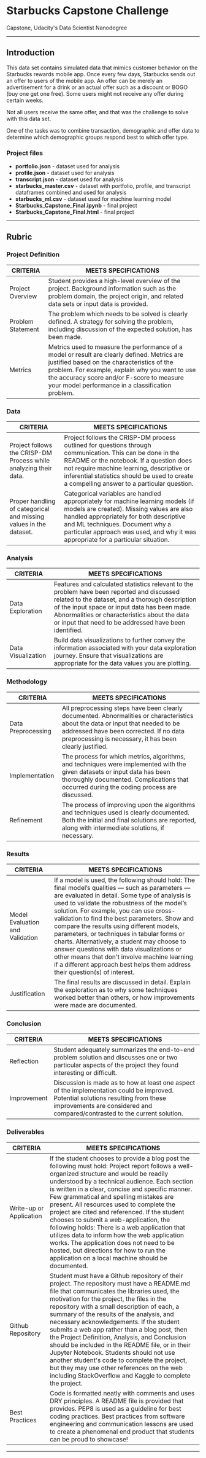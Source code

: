 # Starbucks Capstone Challenge
Capstone, Udacity's Data Scientist Nanodegree
***
## Introduction
This data set contains simulated data that mimics customer behavior on the Starbucks rewards mobile app. Once every few days, Starbucks sends out an offer to users of the mobile app. An offer can be merely an advertisement for a drink or an actual offer such as a discount or BOGO (buy one get one free). Some users might not receive any offer during certain weeks.

Not all users receive the same offer, and that was the challenge to solve with this data set.

One of the tasks was to combine transaction, demographic and offer data to determine which demographic groups respond best to which offer type. 

### Project files
- **portfolio.json** - dataset used for analysis
- **profile.json** - dataset used for analysis
- **transcript.json** - dataset used for analysis
- **starbucks_master.csv** - dataset with portfolio, profile, and transcript dataframes combined and used for analysis
- **starbucks_ml.csv** - dataset used for machine learning model
- **Starbucks_Capstone_Final.ipynb** - final project 
- **Starbucks_Capstone_Final.html** - final project

***
## Rubric

### Project Definition
| CRITERIA                       | MEETS SPECIFICATIONS                                                       |
| ------------------------------ | ----------------------------------------------------------------------------|
| Project Overview               | Student provides a high-level overview of the project. Background information such as the problem domain, the project origin, and related data sets or input data is provided.|
| Problem Statement              | The problem which needs to be solved is clearly defined. A strategy for solving the problem, including discussion of the expected solution, has been made. |
| Metrics | Metrics used to measure the performance of a model or result are clearly defined. Metrics are justified based on the characteristics of the problem. For example, explain why you want to use the accuracy score and/or F-score to measure your model performance in a classification problem. |

### Data
| CRITERIA                                      | MEETS SPECIFICATIONS                                                                                         |
| --------------------------------------------- | -------------------------------------------------------------------------------------------------------------- |
| Project follows the CRISP-DM Process while analyzing their data. | Project follows the CRISP-DM process outlined for questions through communication. This can be done in the README or the notebook. If a question does not require machine learning, descriptive or inferential statistics should be used to create a compelling answer to a particular question. |
| Proper handling of categorical and missing values in the dataset. | Categorical variables are handled appropriately for machine learning models (if models are created). Missing values are also handled appropriately for both descriptive and ML techniques. Document why a particular approach was used, and why it was appropriate for a particular situation. |

### Analysis
| CRITERIA                                      | MEETS SPECIFICATIONS                                                                                         |
| --------------------------------------------- | -------------------------------------------------------------------------------------------------------------- |
| Data Exploration                              | Features and calculated statistics relevant to the problem have been reported and discussed related to the dataset, and a thorough description of the input space or input data has been made. Abnormalities or characteristics about the data or input that need to be addressed have been identified. |
| Data Visualization                            | Build data visualizations to further convey the information associated with your data exploration journey. Ensure that visualizations are appropriate for the data values you are plotting. |

### Methodology
| CRITERIA                                                                   | MEETS SPECIFICATIONS                                                                                         |
| -------------------------------------------------------------------------- | -------------------------------------------------------------------------------------------------------------- |
| Data Preprocessing | All preprocessing steps have been clearly documented. Abnormalities or characteristics about the data or input that needed to be addressed have been corrected. If no data preprocessing is necessary, it has been clearly justified.  |
| Implementation | The process for which metrics, algorithms, and techniques were implemented with the given datasets or input data has been thoroughly documented. Complications that occurred during the coding process are discussed. |
| Refinement  | The process of improving upon the algorithms and techniques used is clearly documented. Both the initial and final solutions are reported, along with intermediate solutions, if necessary. |

### Results
| CRITERIA                                      | MEETS SPECIFICATIONS                                                                                         |
| --------------------------------------------- | -------------------------------------------------------------------------------------------------------------- |
| Model Evaluation and Validation | If a model is used, the following should hold: The final model’s qualities — such as parameters — are evaluated in detail. Some type of analysis is used to validate the robustness of the model’s solution. For example, you can use cross-validation to find the best parameters. Show and compare the results using different models, parameters, or techniques in tabular forms or charts. Alternatively, a student may choose to answer questions with data visualizations or other means that don't involve machine learning if a different approach best helps them address their question(s) of interest. |
| Justification | The final results are discussed in detail. Explain the exploration as to why some techniques worked better than others, or how improvements were made are documented.  |

### Conclusion
| CRITERIA                                      | MEETS SPECIFICATIONS                                                                                         |
| --------------------------------------------- | -------------------------------------------------------------------------------------------------------------- |
| Reflection | Student adequately summarizes the end-to-end problem solution and discusses one or two particular aspects of the project they found interesting or difficult. |
| Improvement | Discussion is made as to how at least one aspect of the implementation could be improved. Potential solutions resulting from these improvements are considered and compared/contrasted to the current solution. |

### Deliverables
| CRITERIA                                      | MEETS SPECIFICATIONS                                                                                         |
| --------------------------------------------- | -------------------------------------------------------------------------------------------------------------- |
| Write-up or Application | If the student chooses to provide a blog post the following must hold: Project report follows a well-organized structure and would be readily understood by a technical audience. Each section is written in a clear, concise and specific manner. Few grammatical and spelling mistakes are present. All resources used to complete the project are cited and referenced. If the student chooses to submit a web-application, the following holds: There is a web application that utilizes data to inform how the web application works. The application does not need to be hosted, but directions for how to run the application on a local machine should be documented. |
| Github Repository  | Student must have a Github repository of their project. The repository must have a README.md file that communicates the libraries used, the motivation for the project, the files in the repository with a small description of each, a summary of the results of the analysis, and necessary acknowledgements. If the student submits a web app rather than a blog post, then the Project Definition, Analysis, and Conclusion should be included in the README file, or in their Jupyter Notebook. Students should not use another student's code to complete the project, but they may use other references on the web including StackOverflow and Kaggle to complete the project. |
| Best Practices | Code is formatted neatly with comments and uses DRY principles. A README file is provided that provides. PEP8 is used as a guideline for best coding practices. Best practices from software engineering and communication lessons are used to create a phenomenal end product that students can be proud to showcase! |



***
